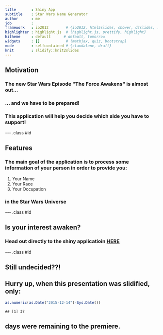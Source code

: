 ```yaml
---
title       : Shiny App
subtitle    : Star Wars Name Generator
author      : me
job         : 
framework   : io2012        # {io2012, html5slides, shower, dzslides, ...}
highlighter : highlight.js  # {highlight.js, prettify, highlight}
hitheme     : default      # default, tomorrow
widgets     : []            # {mathjax, quiz, bootstrap}
mode        : selfcontained # {standalone, draft}
knit        : slidify::knit2slides
---
```


## Motivation

### The new Star Wars Episode **"The Force Awakens"** is almost out...  

### ... and we have to be prepared!  

### This application will help you decide which side you have to support!

--- .class #id 

## Features

### The main goal of the application is to process some information of your person in order to provide you:

1. Your Name 
2. Your Race
3. Your Occupation

### in the Star Wars Universe

--- .class #id 

## Is your interest awaken?

### Head out directly to the shiny applicatioin **[HERE](https://m4n0v31.shinyapps.io/SWGeneratorApp)**

--- .class #id 

## Still undecided??!

## Hurry up, when this presentation was slidified, only:


```r
as.numeric(as.Date("2015-12-14")-Sys.Date())
```

```
## [1] 37
```

## days were remaining to the premiere.

